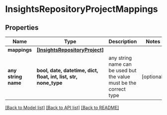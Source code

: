 # InsightsRepositoryProjectMappings


## Properties
Name | Type | Description | Notes
------------ | ------------- | ------------- | -------------
**mappings** | [**[InsightsRepositoryProject]**](InsightsRepositoryProject.md) |  | 
**any string name** | **bool, date, datetime, dict, float, int, list, str, none_type** | any string name can be used but the value must be the correct type | [optional]

[[Back to Model list]](../README.md#documentation-for-models) [[Back to API list]](../README.md#documentation-for-api-endpoints) [[Back to README]](../README.md)


